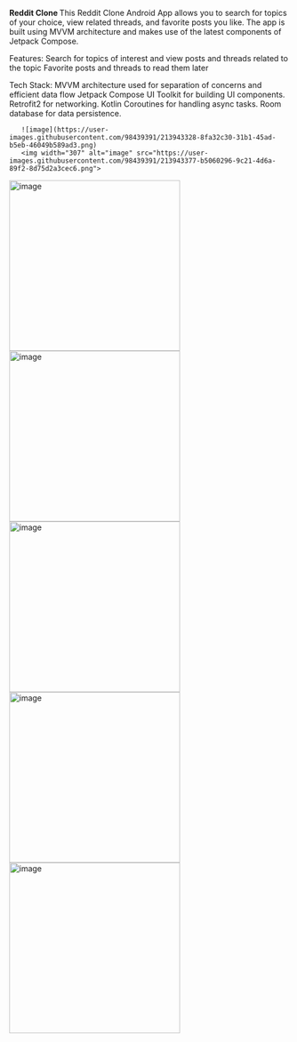 <b>Reddit Clone </b>
This Reddit Clone Android App allows you to search for topics of your choice, view related threads, and favorite posts you like. The app is built using MVVM architecture and makes use of the latest components of Jetpack Compose.

Features:
Search for topics of interest and view posts and threads related to the topic
Favorite posts and threads to read them later

Tech Stack:
MVVM architecture used for separation of concerns and efficient data flow
Jetpack Compose UI Toolkit for building UI components.
Retrofit2 for networking.
Kotlin Coroutines for handling async tasks.
Room database for data persistence.





       ![image](https://user-images.githubusercontent.com/98439391/213943328-8fa32c30-31b1-45ad-b5eb-46049b589ad3.png)
       <img width="307" alt="image" src="https://user-images.githubusercontent.com/98439391/213943377-b5060296-9c21-4d6a-89f2-8d75d2a3cec6.png">
<img width="307" alt="image" src="https://user-images.githubusercontent.com/98439391/213943385-88930c17-f243-4b31-a3f4-42db5c40d495.png">
<img width="307" alt="image" src="https://user-images.githubusercontent.com/98439391/213943389-97e6b552-2d75-4ed2-8fbe-cdfba88dcd8a.png">
<img width="307" alt="image" src="https://user-images.githubusercontent.com/98439391/213943393-435ddfde-a643-481d-ba19-b30c5281e54a.png">
<img width="307" alt="image" src="https://user-images.githubusercontent.com/98439391/213943404-099a3e61-c6be-47b0-88de-a3f3c7e63d50.png">
<img width="307" alt="image" src="https://user-images.githubusercontent.com/98439391/213943405-7984c059-7fbf-409c-9449-76823adcf7c1.png">

